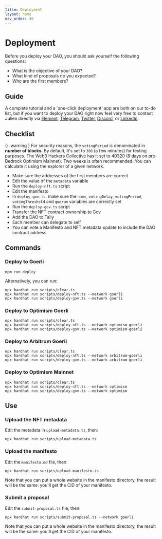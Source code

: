 ```yaml
---
title: Deployment
layout: home
nav_order: 40
---
```


# Deployment

Before you deploy your DAO, you should ask yourself the following questions: 

- What is the objective of your DAO?
- What kind of proposals do you expected?
- Who are the first members? 

## Guide

A complete tutorial and a 'one-click deployment' app are both on our to-do list, but if you want to deploy your DAO right now feel very free to contact Julien directly via [Element](https://matrix.to/#/@julienbrg:matrix.org), [Telegram](https://t.me/julienbrg), [Twitter](https://twitter.com/julienbrg), [Discord](https://discord.gg/xw9dCeQ94Y), or [LinkedIn](https://www.linkedin.com/in/julienberanger/).

## Checklist

{: .warning }
For security reasons, the `votingPeriod` is denominated in **number of blocks**. By default, it's set to `300` (a few minutes) for testing purposes. The Web3 Hackers Collective has it set to 40320 (6 days on pre-Bedrock Optimism Mainnet). Two weeks is often recommended. You can calculate it using the explorer of a given network.

- Make sure the addresses of the first members are correct
- Edit the value of the `metadata` variable
- Run the `deploy-nft.ts` script
- Edit the manifesto
- In `deploy-gov.ts`, make sure the `name`, `votingDelay`, `votingPeriod`, `votingThreshold` and `quorum` variables are correctly set
- Run the `deploy-gov.ts` script
- Transfer the NFT contract ownership to Gov
- Add the DAO to Tally
- Each member can delegate to self
- You can vote a Manifesto and NFT metadata update to include the DAO contract address

## Commands

### Deploy to Goerli

```
npm run deploy
```

Alternatively, you can run: 

```
npx hardhat run scripts/clear.ts
npx hardhat run scripts/deploy-nft.ts --network goerli
npx hardhat run scripts/deploy-gov.ts --network goerli
```

### Deploy to Optimism Goerli

```
npx hardhat run scripts/clear.ts
npx hardhat run scripts/deploy-nft.ts --network optimism-goerli
npx hardhat run scripts/deploy-gov.ts --network optimism-goerli
```

### Deploy to Arbitrum Goerli

```
npx hardhat run scripts/clear.ts
npx hardhat run scripts/deploy-nft.ts --network arbitrum-goerli
npx hardhat run scripts/deploy-gov.ts --network arbitrum-goerli
```

### Deploy to Optimism Mainnet

```
npx hardhat run scripts/clear.ts
npx hardhat run scripts/deploy-nft.ts --network optimism
npx hardhat run scripts/deploy-gov.ts --network optimism
```

## Use

### Upload the NFT metadata

Edit the metadata in `upload-metadata.ts`, then:

```
npx hardhat run scripts/upload-metadata.ts
```

### Upload the manifesto

Edit the `manifesto.md` file, then:

```
npx hardhat run scripts/upload-manifesto.ts
```

Note that you can put a whole website in the manifesto directory, the result will be the same: you'll get the CID of your manifesto.

### Submit a proposal

Edit the `submit-proposal.ts` file, then:

```
npx hardhat run scripts/submit-proposal.ts --network goerli
```

Note that you can put a whole website in the manifesto directory, the result will be the same: you'll get the CID of your manifesto.